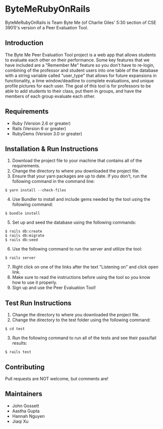# ByteMeRubyOnRails

ByteMeRubyOnRails is Team Byte Me (of Charlie Giles' 5:30 section of CSE 3901)'s version of a Peer Evaluation Tool.

## Introduction

The Byte Me Peer Evaluation Tool project is a web app that allows students to evaluate each other on their performance. Some key features that we have included are a "Remember Me" feature so you don't have to re-login, combining of the professor and student users into one table of the database with a string variable called "user_type" that allows for future expansions in functionality, a time window/deadline to complete evaluations, and unique profile pictures for each user. The goal of this tool is for professors to be able to add students to their class, put them in groups, and have the members of each group evaluate each other.

## Requirements

* Ruby (Version 2.6 or greater)
* Rails (Version 6 or greater)
* RubyGems (Version 3.0 or greater)

## Installation & Run Instructions
1. Download the project file to your machine that contains all of the requirements.
2. Change the directory to where you downloaded the project file.
3. Ensure that your yarn packages are up to date. If you don't, run the following command in the command line:
```
$ yarn install --check-files
```
4. Use Bundler to install and include gems needed by the tool using the following command:
```
$ bundle install
```
5. Set up and seed the database using the following commands:
```
$ rails db:create
$ rails db:migrate
$ rails db:seed
```
6. Use the following command to run the server and utilize the tool:
```
$ rails server
```
7. Right click on one of the links after the text "Listening on" and click open link.
8. Make sure to read the instructions before using the tool so you know how to use it properly.
9. Sign up and use the Peer Evaluation Tool!

## Test Run Instructions
1. Change the directory to where you downloaded the project file.
2. Change the directory to the test folder using the following command:
```
$ cd test
```
3. Run the following command to run all of the tests and see their pass/fail results:
```
$ rails test
```

## Contributing

Pull requests are NOT welcome, but comments are!

## Maintainers

- John Gossett
- Aastha Gupta
- Hannah Nguyen
- Jiaqi Xu
